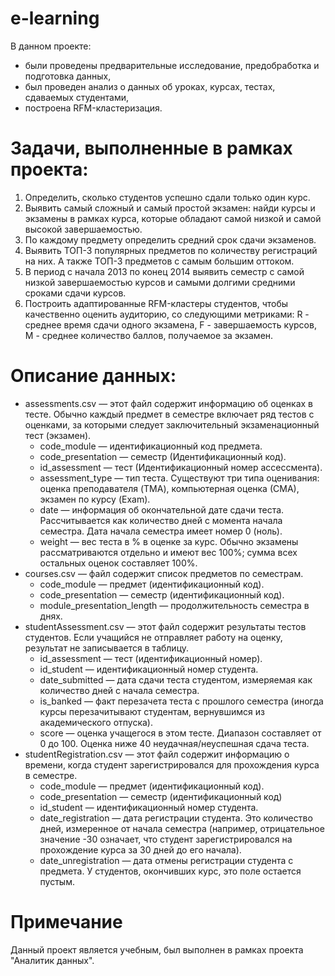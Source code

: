 # e-learning
В данном проекте: 
- были проведены предварительные исследование, предобработка и подготовка данных,
- был проведен анализ о данных об уроках, курсах, тестах, сдаваемых студентами,
- построена RFM-кластеризация.

# Задачи, выполненные в рамках проекта:
1. Определить, сколько студентов успешно сдали только один курс.
2. Выявить самый сложный и самый простой экзамен: найди курсы и экзамены в рамках курса, которые обладают самой низкой и самой высокой завершаемостью.
3. По каждому предмету определить средний срок сдачи экзаменов.
4. Выявить ТОП-3 популярных предметов по количеству регистраций на них. А также ТОП-3 предметов с самым большим оттоком.
5. В период с начала 2013 по конец 2014 выявить семестр с самой низкой завершаемостью курсов и самыми долгими средними сроками сдачи курсов.
6. Построить адаптированные RFM-кластеры студентов, чтобы качественно оценить аудиторию, со следующими метриками: R - среднее время сдачи одного экзамена, F - завершаемость курсов, M - среднее количество баллов, получаемое за экзамен.

# Описание данных:
- assessments.csv — этот файл содержит информацию об оценках в тесте. Обычно каждый предмет в семестре включает ряд тестов с оценками, за которыми следует заключительный экзаменационный тест (экзамен).
  - code_module — идентификационный код предмета.
  - code_presentation — семестр (Идентификационный код).
  - id_assessment — тест (Идентификационный номер ассессмента).
  - assessment_type — тип теста. Существуют три типа оценивания: оценка преподавателя (TMA), компьютерная оценка (СМА), экзамен по курсу (Exam).
  - date — информация об окончательной дате сдачи теста. Рассчитывается как количество дней с момента начала семестра. Дата начала семестра имеет номер 0 (ноль).
  - weight — вес теста в % в оценке за курс. Обычно экзамены рассматриваются отдельно и имеют вес 100%; сумма всех остальных оценок составляет 100%.
- courses.csv — файл содержит список предметов по семестрам.
  - code_module — предмет (идентификационный код).
  - code_presentation — семестр (идентификационный код).
  - module_presentation_length — продолжительность семестра в днях.
- studentAssessment.csv — этот файл содержит результаты тестов студентов. Если учащийся не отправляет работу на оценку, результат не записывается в таблицу.
  - id_assessment — тест (идентификационный номер).
  - id_student — идентификационный номер студента.
  - date_submitted — дата сдачи теста студентом, измеряемая как количество дней с начала семестра.
  - is_banked — факт перезачета теста с прошлого семестра (иногда курсы перезачитывают студентам, вернувшимся из академического отпуска).
  - score — оценка учащегося в этом тесте. Диапазон составляет от 0 до 100. Оценка ниже 40 неудачная/неуспешная сдача теста.
- studentRegistration.csv — этот файл содержит информацию о времени, когда студент зарегистрировался для прохождения курса в семестре.
  - code_module — предмет (идентификационный код).
  - code_presentation — семестр (идентификационный код)
  - id_student — идентификационный номер студента.
  - date_registration — дата регистрации студента. Это количество дней, измеренное от начала семестра (например, отрицательное значение -30 означает, что студент зарегистрировался на прохождение курса за 30 дней до его начала).
  - date_unregistration — дата отмены регистрации студента с предмета. У студентов, окончивших курс, это поле остается пустым.

# Примечание
Данный проект является учебным, был выполнен в рамках проекта "Аналитик данных".
